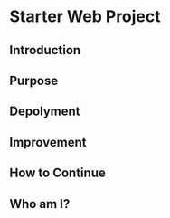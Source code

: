 # Starter Web Project

## Introduction

## Purpose

## Depolyment

## Improvement

## How to Continue

## Who am I?
